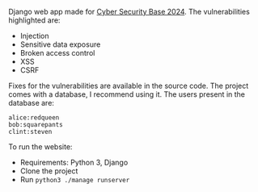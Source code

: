 Django web app made for [Cyber Security Base 2024](https://cybersecuritybase.mooc.fi/module-3.1). The vulnerabilities highlighted are:

- Injection
- Sensitive data exposure
- Broken access control
- XSS
- CSRF

Fixes for the vulnerabilities are available in the source code. The project comes with a database, I recommend using it. The users present in the database are:
```
alice:redqueen
bob:squarepants
clint:steven
```

To run the website:

- Requirements: Python 3, Django
- Clone the project
- Run `python3 ./manage runserver`
